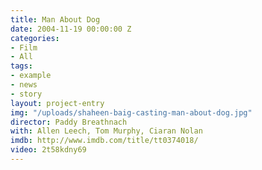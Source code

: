 ```yaml
---
title: Man About Dog
date: 2004-11-19 00:00:00 Z
categories:
- Film
- All
tags:
- example
- news
- story
layout: project-entry
img: "/uploads/shaheen-baig-casting-man-about-dog.jpg"
director: Paddy Breathnach
with: Allen Leech, Tom Murphy, Ciaran Nolan
imdb: http://www.imdb.com/title/tt0374018/
video: 2t58kdny69
---
```


